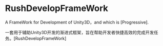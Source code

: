 # RushDevelopFrameWork

A FrameWork for Development of Unity3D，and which is [Progressive].

一套用于辅助Unity3D开发的渐进式框架，旨在帮助开发者快捷高效的完成开发任务。[RushDevelopFrameWork]



